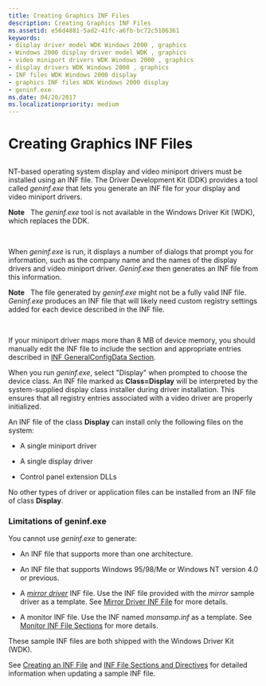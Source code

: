 ```yaml
---
title: Creating Graphics INF Files
description: Creating Graphics INF Files
ms.assetid: e56d4881-5ad2-41fc-a6fb-bc72c5106361
keywords:
- display driver model WDK Windows 2000 , graphics
- Windows 2000 display driver model WDK , graphics
- video miniport drivers WDK Windows 2000 , graphics
- display drivers WDK Windows 2000 , graphics
- INF files WDK Windows 2000 display
- graphics INF files WDK Windows 2000 display
- geninf.exe
ms.date: 04/20/2017
ms.localizationpriority: medium
---
```


# Creating Graphics INF Files


## <span id="ddk_creating_graphics_inf_files_gg"></span><span id="DDK_CREATING_GRAPHICS_INF_FILES_GG"></span>


NT-based operating system display and video miniport drivers must be installed using an INF file. The Driver Development Kit (DDK) provides a tool called *geninf.exe* that lets you generate an INF file for your display and video miniport drivers.

**Note**   The *geninf.exe* tool is not available in the Windows Driver Kit (WDK), which replaces the DDK.

 

When *geninf.exe* is run, it displays a number of dialogs that prompt you for information, such as the company name and the names of the display drivers and video miniport driver. *Geninf.exe* then generates an INF file from this information.

**Note**   The file generated by *geninf.exe* might not be a fully valid INF file. *Geninf.exe* produces an INF file that will likely need custom registry settings added for each device described in the INF file.

 

If your miniport driver maps more than 8 MB of device memory, you should manually edit the INF file to include the section and appropriate entries described in [INF GeneralConfigData Section](inf-generalconfigdata-section.md).

When you run *geninf.exe*, select "Display" when prompted to choose the device class. An INF file marked as **Class=Display** will be interpreted by the system-supplied display class installer during driver installation. This ensures that all registry entries associated with a video driver are properly initialized.

An INF file of the class **Display** can install only the following files on the system:

-   A single miniport driver

-   A single display driver

-   Control panel extension DLLs

No other types of driver or application files can be installed from an INF file of class **Display**.

### <span id="Limitations_of_geninf.exe"></span><span id="limitations_of_geninf.exe"></span><span id="LIMITATIONS_OF_GENINF.EXE"></span>Limitations of geninf.exe

You cannot use *geninf.exe* to generate:

-   An INF file that supports more than one architecture.

-   An INF file that supports Windows 95/98/Me or Windows NT version 4.0 or previous.

-   A [*mirror driver*](https://msdn.microsoft.com/library/windows/hardware/ff556308#wdkgloss-mirror-driver) INF file. Use the INF file provided with the *mirror* sample driver as a template. See [Mirror Driver INF File](mirror-driver-inf-file.md) for more details.

-   A monitor INF file. Use the INF named *monsamp.inf* as a template. See [Monitor INF File Sections](monitor-inf-file-sections.md) for more details.

These sample INF files are both shipped with the Windows Driver Kit (WDK).

See [Creating an INF File](https://msdn.microsoft.com/library/windows/hardware/ff549520) and [INF File Sections and Directives](https://msdn.microsoft.com/library/windows/hardware/ff547433) for detailed information when updating a sample INF file.

 

 





